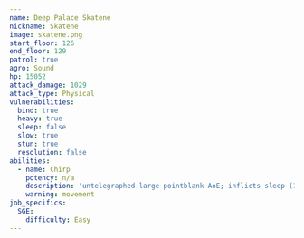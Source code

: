 ```yaml
---
name: Deep Palace Skatene
nickname: Skatene
image: skatene.png
start_floor: 126
end_floor: 129
patrol: true
agro: Sound
hp: 15052
attack_damage: 1029
attack_type: Physical
vulnerabilities:
  bind: true
  heavy: true
  sleep: false
  slow: true
  stun: true
  resolution: false
abilities:
  - name: Chirp
    potency: n/a
    description: 'untelegraphed large pointblank AoE; inflicts sleep (15s)'
    warning: movement
job_specifics:
  SGE:
    difficulty: Easy
---
```

